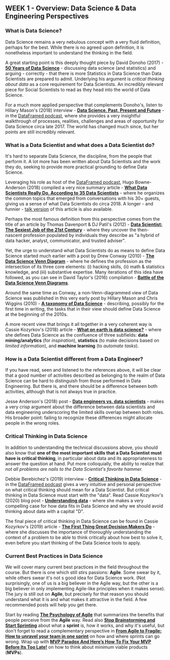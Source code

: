 ## WEEK 1 - Overview: Data Science & Data Engineering Perspectives


### What is Data Science?

Data Science remains a very nebulous concept with a very fluid definition, perhaps for the best. While there is no agreed upon definition, it is nonetheless important to understand the thinking in the field.

A great starting point is this deeply thought piece by David Donoho (2017) - [__50 Years of Data Science__](https://www.tandfonline.com/doi/full/10.1080/10618600.2017.1384734) - discussing data science (and statistics) and arguing - correctly - that there is more Statistics in Data Science than Data Scientists are prepared to admit. Underlying his argument is _critical thinking about data_ as a core requirement for Data Scientists. An incredibly relevant piece for Social Scientists to read as they head into the world of Data Science. <!--(Almost 20 years earlier, Jeff Wu (1997) had argued in his Carver Lecture - [**Statistics = Data Science?**](http://www2.isye.gatech.edu/~jeffwu/presentations/datascience.pdf) - that Data Science would be a more appropriate name for Statistics given the empirical tasks that statisticians perform. You might enjoy this (2016) interview with him - [**A conversation with Jeff Wu**](https://projecteuclid.org/download/pdfview_1/euclid.ss/1484816590).)-->  

For a much more applied perspective that complements Donoho's, listen to Hillary Mason's (2018) interview - [__Data Science, Past, Present and Future__](https://soundcloud.com/dataframed/1-data-science-past-present-and-future) - in the [DataFramed podcast](https://soundcloud.com/dataframed), where she provides a very insightful walkthrough of processes, realities, challenges and areas of opportunity for Data Science circa late 2017. The world has changed much since, but her points are still incredibly relevant.

### What is a Data Scientist and what does a Data Scientist do?

It's hard to separate Data Science, the discipline, from the people that perform it. A lot more has been written about Data Scientists and the work they do, seeking to provide more practical grounding to define Data Science.

Leveraging his role as host of the [DataFramed podcast](https://soundcloud.com/dataframed), Hugo Bowne-Anderson (2018) compiled a very nice summary article - [__What Data Scientists Really Do, According to 35 Data Scientists__](https://hbr.org/2018/08/what-data-scientists-really-do-according-to-35-data-scientists) - where he organizes the common topics that emerged from conversations with his 30+ guests, giving us a sense of what Data Scientists do circa 2018. A longer - and funnier - [talk version](https://www.youtube.com/watch?v=vSFWw6n0CZs&feature=youtu.be) of this article is also available.

Perhaps the most famous definition from this perspective comes from the title of an article by Thomas Davenport & DJ Patil's (2012) - [__Data Scientist: The Sexiest Job of the 21st Century__](https://hbr.org/2012/10/data-scientist-the-sexiest-job-of-the-21st-century) - where they uncover the then-nascent profession populated by individuals they describe as "a hybrid of data hacker, analyst, communicator, and trusted adviser".

Yet, the urge to understand what Data Scientists do as means to define Data Science started much earlier with a post by Drew Conway (2010) - [__The Data Science Venn Diagram__](http://drewconway.com/zia/2013/3/26/the-data-science-venn-diagram) - where he defines the profession as the intersection of its three core elements: (i) hacking skills, (ii) math & statistics knowledge, and (iii) substantive expertise. Many iterations of this idea have followed, as you can see in David Taylor's (2016) compilation - [__Battle of the Data Science Venn Diagrams__](https://www.kdnuggets.com/2016/10/battle-data-science-venn-diagrams.html).

Around the same time as Conway, a non-Venn-diagrammed view of Data Science was published in this very early post by Hillary Mason and Chris Wiggins (2010) - [__A taxonomy of Data Science__](http://www.dataists.com/2010/09/a-taxonomy-of-data-science/) - describing, possibly for the first time in writing, the tasks that in their view should define Data Science at the beginning of the 2010s.

A more recent view that brings it all together in a very coherent way is Cassie Kozyrkov's (2018) article - [__What on earth is data science?__](https://hackernoon.com/what-on-earth-is-data-science-eb1237d8cb37) - where she defines Data Science as the confluence of three subfields: __data mining/analytics__ (for _inspiration_), __statistics__ (to make decisions based on _limited information_), and __machine learning__ (to _automate tasks_).  

### How is a Data Scientist different from a Data Engineer?

If you have read, seen and listened to the references above, it will be clear that a good number of activities described as belonging to the realm of Data Science can be hard to distinguish from those performed in Data Engineering. But there is, and there should be a difference between both activities, although that is not always true in practice.

Jesse Anderson's (2018) post - [__Data engineers vs. data scientists__](https://www.oreilly.com/radar/data-engineers-vs-data-scientists/) - makes a very crisp argument about the difference between data scientists and data engineering underscoring the limited skills overlap between both roles. His broader point: failing to recognize these differences might allocate people in the wrong roles.

### Critical Thinking in Data Science

In addition to understanding the technical discussions above, you should also know that __one of the most important skills that a Data Scientist must have is critical thinking__, in particular about data and its appropriateness to answer the question at hand. Put more colloquially, the ability to realize that _not all problems are nails to the Data Scientist's favorite hammer._

Debbie Berebichez's (2019) interview - [__Critical Thinking in Data Science__](https://soundcloud.com/dataframed/critical-thinking-in-data-science) - in the [DataFramed podcast](https://soundcloud.com/dataframed) gives a very intuitive and personal perspective on what critical thinking should mean for a Data Scientist. But critical thinking in Data Science must start with the "data". Read Cassie Kozyrkov's (2020) blog post - [__Understanding data__](https://towardsdatascience.com/what-is-data-8f94ae3a56b4) - where she makes a very compelling case for how data fits in Data Science and why we should avoid thinking about data with a capital "D".

The final piece of critical thinking in Data Science can be found in Cassie Kozyrkov's (2019) article - [__The First Thing Great Decision Makers Do__](https://hbr.org/2019/06/the-first-thing-great-decision-makers-do) - where she discusses the importance of thoroughly understanding the context of a problem to be able to think critically about how best to solve it, even before you start thinking of the Data Science tools to apply.  

### Current Best Practices in Data Science

We will cover many current best practices in the field throughout the course. But there is one which still stirs passions: __Agile__. Some swear by it, while others swear it's not s good idea for Data Science work.  (Not surprisingly, one of us is a big believer in the Agile way, but the other is a big believer in only implementing Agile-like principles when it makes sense). The jury is still out on __Agile__, but precisely for that reason you should understand what it is and what makes it attractive in the field. A few recommended posts will help you get there.

Start by reading [__The Psychology of Agile__](https://medium.com/agile-in-learning/the-psychology-of-agile-87f92521a5ed) that summarizes the benefits that people perceive from the **Agile** way. Read also [__Stop Brainstorming and Start Sprinting__](https://medium.com/@jakek/stop-brainstorming-and-start-sprinting-16180839b43d) about what a **sprint** is, how it works, and why it's useful, but don't forget to read a complementary perspective in [__From Agile to Fragile: How to unravel your team in one sprint__](https://medium.com/agile-in-learning/from-agile-to-fragile-how-to-unravel-your-team-in-one-sprint-5e60e70a557) on how and where sprints can go wrong. Wrap up with [__MVP Paradox And Here’s How To Fix Your MVP Before Its Too Late!__](https://hackernoon.com/mvp-paradox-and-what-most-founders-need-to-be-aware-of-3a5f8c3acb76) on how to think about minimum viable products (**MVPs**).
